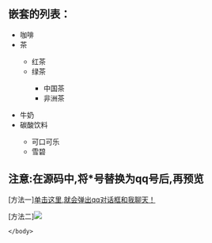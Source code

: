 <!DOCTYPE html>
<html>
	<head>
		<meta charset="utf-8">
		<title></title>
	</head>
	<body>
			<div>
				<h2>嵌套的列表：</h2>
				<ul>
					<li>咖啡</li>
					<li>茶</li>
					<ul>
						<li>红茶</li>
						<li>绿茶</li>
						<ul>
							<li>中国茶</li>
							<li>非洲茶</li>
						</ul>
					</ul>
				</ul>
				<ul>
					<li>牛奶</li>
					<li>碳酸饮料</li>
					<ul>
						<li>可口可乐</li>
						<li>雪碧</li>
					</ul>
				</ul>
			</div>
			<div>
				<h2>注意:在源码中,将*号替换为qq号后,再预览</h2>
				<p>[方法一]<a href="#">单击这里,就会弹出qq对话框和我聊天！</a></p>
				<p>[方法二]<a href="#"><img src="773.jpg" ></a></p>
			</div>
		

	</body>
</html>
